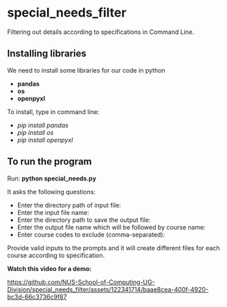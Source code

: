 # special_needs_filter
Filtering out details according to specifications in Command Line.

## Installing libraries
We need to install some libraries for our code in python
- **pandas**
- **os**
- **openpyxl**

To install, type in command line: 
- *pip install pandas*
- *pip install os*
- *pip install openpyxl*

## To run the program

Run: **python special_needs.py**

It asks the following questions:

- Enter the directory path of input file:
- Enter the  input file name: 
- Enter the directory path to save the output file: 
- Enter the output file name which will be followed by course name:
- Enter course codes to exclude (comma-separated):

Provide valid inputs to the prompts and it will create different files for each course according to specification.

**Watch this video for a demo:**

https://github.com/NUS-School-of-Computing-UG-Division/special_needs_filter/assets/122341714/baae8cea-400f-4920-bc3d-66c3736c9f87
